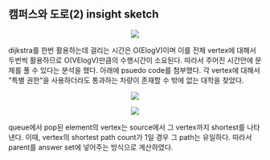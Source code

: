 ## 캠퍼스와 도로(2) insight sketch

<p align="center">
  <img src="https://user-images.githubusercontent.com/39179946/176602579-d4f1042b-b2ec-4f67-b954-a6f71a2c414c.PNG"/>
</p>

dijkstra를 한번 활용하는데 걸리는 시간은 O(ElogV)이며 이를 전체 vertex에 대해서 두번씩 활용하므로 O(VElogV)만큼의 수행시간이 소요된다. 따라서 주어진 시간안에 문제를 풀 수 있다는 분석을 했다. 아래에 psuedo code를 첨부했다. 각 vertex에 대해서 "특별 권한"을 사용하더라도 통과하는 차량이 존재할 수 밖에 없는 대학을 찾았다.

<p align="center">
  <img src="https://user-images.githubusercontent.com/39179946/176603102-610e6324-f9c1-43df-9d56-66ba38cbd972.PNG"/>
</p>

<p align="center">
  <img src="https://user-images.githubusercontent.com/39179946/176606943-46410e8c-b99e-41d6-918f-82fb11c34609.PNG"/>
</p>

queue에서 pop된 element의 vertex는 source에서 그 vertex까지 shortest를 나타낸다. 이때, vertex의 shortest path count가 1일 경우 그 path는 유일하다. 따라서 parent를 answer set에 넣어주는 방식으로 계산하였다.
